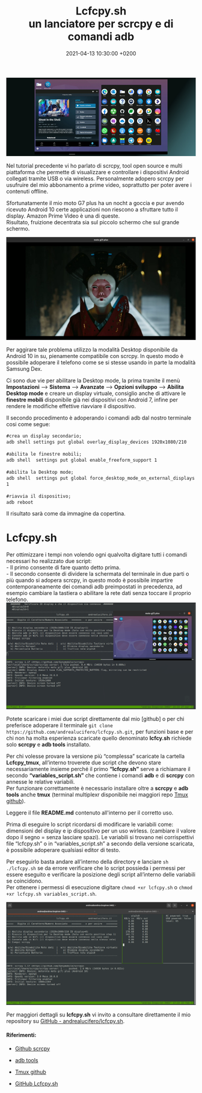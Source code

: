 ﻿---
layout: post
title:  "Lcfcpy.sh<br>
        un lanciatore per scrcpy e di comandi adb" 
date: 2021-04-13 10:30:00 +0200
categories: tutorial
tags: android gnu/linux scrcpy adb bash script PrimeVideo lcfcpy.sh
---
<div class="contenuto-centrato">
<img src="/assets/tutorial/tutorial4/top.jpg" alt="Scrcpy and Lcfcpy.sh" class="img-centrata" oncontextmenu="return false;" /> </div>

Nel tutorial precedente vi ho parlato di scrcpy, tool open source e multi piattaforma che permette di visualizzare e controllare i dispositivi Android collegati tramite USB o via wireless.
Personalmente adopero scrcpy per usufruire del mio abbonamento a prime video, soprattutto per poter avere i contenuti offline.

Sfortunatamente il mio moto G7 plus ha un nocht a goccia e pur avendo ricevuto Android 10 certe applicazioni non riescono a sfruttare tutto il display. Amazon Prime Video è una di queste. <br>
Risultato, fruizione decentrata sia sul piccolo schermo che sul grande schermo.

<img src="/assets/tutorial/tutorial4/Schermata da 2021-02-22 17-38-00.png" alt="immagine_decentrata" class="img-centrata" oncontextmenu="return false;" />

Per aggirare tale problema utilizzo la modalità Desktop disponibile da Android 10 in su, pienamente compatibile con scrcpy. In questo modo è possibile adoperare il telefono come se si stesse usando in parte la modalità Samsung Dex.

Ci sono due vie per abilitare la Desktop mode, la prima tramite il menù **Impostazioni** –> **Sistema** –> **Avanzate** –> **Opzioni sviluppo** –> **Abilita Desktop mode** e creare un display virtuale, consiglio anche di attivare le **finestre mobili** disponibile già nei dispositivi con Android 7, infine per rendere le modifiche effettive riavviare il dispositivo.

Il secondo procedimento è adoperando i comandi adb dal nostro terminale cosi come segue:

```
#crea un display secondario;
adb shell settings put global overlay_display_devices 1920x1080/210 

#abilita le finestre mobili;
adb shell  settings put global enable_freeform_support 1 

#abilita la Desktop mode;
adb shell  settings put global force_desktop_mode_on_external_displays 1 

#riavvia il dispositivo;
adb reboot  
```

Il risultato sarà come da immagine da copertina.

<h1> Lcfcpy.sh </h1>
Per ottimizzare i tempi non volendo ogni qualvolta digitare tutti i comandi necessari ho realizzato due script:<br>
- Il primo consente di fare quanto detto prima.<br>
- Il secondo consente di dividere la schermata del terminale in due parti o più quando si adopera scrcpy, in questo modo è possibile impartire contemporaneamente dei comandi adb preimpostati in precedenza, ad esempio cambiare la tastiera o abilitare la rete dati senza toccare il proprio telefono.

<img src="/assets/tutorial/tutorial4/Schermata da 2021-03-27 15-22-25.png" alt="Scrcpy and Lcfcpy.sh" class="img-centrata" oncontextmenu="return false;" />

Potete scaricare i miei due script direttamente dal mio [github] o per chi preferisce adoperare il terminale `git clone https://github.com/andrealucifero/lcfcpy.sh.git`, per funzioni base e per chi non ha molta esperienza scaricate quello denominato **lcfcy.sh** richiede solo **scrcpy** e **adb tools** installato.

Per chi volesse provare la versione più “complessa” scaricate la cartella **Lcfcpy_tmux**, all’interno troverete due script che devono stare necessariamente insieme perché il primo **“lcfcpy.sh”** serve a richiamare il secondo **“variables_script.sh”** che contiene i comandi **adb** e di **scrcpy** con annesse le relative variabili. <br>
Per funzionare correttamente è necessario installare oltre a **scrcpy** e **adb tools** anche **tmux** (terminal multiplexr disponibile nei maggiori repo [Tmux github]).

Leggere il file **README.md** contenuto all'interno per il corretto uso.

Prima di eseguire lo script ricordarsi di modificare le variabili come: dimensioni del display e ip dispositivo per un uso wirless. (cambiare il valore dopo il segno = senza lasciare spazi). Le variabili si trovano nei corrispettivi file “lcfcpy.sh” o in “variables_script.sh” a secondo della versione scaricata, è possibile adoperare qualsiasi editor di testo.

Per eseguirlo basta andare all’interno della directory e lanciare `sh ./lcfcpy.sh` se da errore verificare che lo script possieda i permessi per essere eseguito e verificare la posizione degli script all’interno delle variabili se coincidono. <br>
Per ottenere i permessi di esecuzione digitare `chmod +xr lcfcpy.sh` o `chmod +xr lcfcpy.sh variables_script.sh`.

<img src="/assets/tutorial/tutorial4/Schermata da 2021-02-22 17-33-53.png" alt="Lcfcpy.sh" class="img-centrata" oncontextmenu="return false;" />

Per maggiori dettagli su **lcfcpy.sh** vi invito a consultare direttamente il mio repository su [GitHub - andrealucifero/lcfcpy.sh].

#### Riferimenti:

- [Github scrcpy]

- [adb tools]

- [Tmux github]

- [GitHub Lcfcpy.sh]

[GitHub scrcpy]: https://github.com/Genymobile/scrcpy
[Github Lcfcpy.sh]: https://github.com/andrealucifero/lcfcpy.sh
[GitHub - andrealucifero/lcfcpy.sh]: https://github.com/andrealucifero/lcfcpy.sh
[adb tools]: https://developer.android.com/studio/command-line/adb
[Tmux github]: https://github.com/tmux/tmux/wiki
